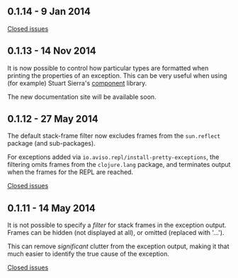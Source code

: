 ## 0.1.14 - 9 Jan 2014

[Closed issues](https://github.com/AvisoNovate/pretty/issues?q=is%3Aissue+milestone%3A0.1.14+is%3Aclosed)

## 0.1.13 - 14 Nov 2014

It is now possible to control how particular types are formatted when printing the
properties of an exception. 
This can be very useful when using (for example) Stuart Sierra's [component](https://github.com/stuartsierra/component)
library.

The new documentation site will be available soon.

## 0.1.12 - 27 May 2014

The default stack-frame filter now excludes frames from the `sun.reflect` package (and sub-packages).

For exceptions added via `io.aviso.repl/install-pretty-exceptions`, the filtering omits frames from the `clojure.lang` 
package, and terminates output when the frames for the REPL are reached.

[Closed issues](https://github.com/AvisoNovate/pretty/issues?q=is%3Aissue+milestone%3A0.1.12+is%3Aclosed)

## 0.1.11 - 14 May 2014

It is not possible to specify a _filter_ for stack frames in the exception output.
Frames can be hidden (not displayed at all), or omitted (replaced with '...').

This can remove _significant_ clutter from the exception output, making it that much easier
to identify the true cause of the exception.

[Closed issues](https://github.com/AvisoNovate/pretty/issues?q=is%3Aissue+milestone%3A0.1.11+is%3Aclosed)



